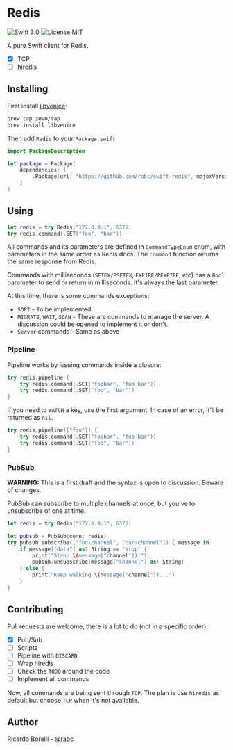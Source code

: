 Redis
======
[![Swift 3.0](https://img.shields.io/badge/Swift-3.0-orange.svg?style=flat)](https://swift.org)
[![License MIT](https://img.shields.io/badge/License-MIT-blue.svg?style=flat)](https://tldrlegal.com/license/mit-license)

A pure Swift client for Redis.

- [x] TCP
- [ ] hiredis

## Installing

First install [libvenice](https://github.com/Zewo/libvenice):

```bash
brew tap zewo/tap
brew install libvenice
```

Then add `Redis` to your `Package.swift`

```swift
import PackageDescription

let package = Package(
    dependencies: [
        .Package(url: "https://github.com/rabc/swift-redis", majorVersion: 0, minor: 2)
    ]
)
```

## Using

```swift
let redis = try Redis("127.0.0.1", 6379)
try redis.command(.SET("foo", "bar"))
```
All commands and its parameters are defined in `CommandTypeEnum` enum, with parameters in the same order as Redis docs. The `command` function returns the same response from Redis.

Commands with milliseconds (`SETEX/PSETEX`, `EXPIRE/PEXPIRE`, etc) has a `Bool` parameter to send or return in milliseconds. 
It's always the last parameter.

At this time, there is some commands exceptions:
* `SORT` - To be implemented
* `MIGRATE`, `WAIT`, `SCAN` - These are commands to manage the server. A discussion could be opened to implement it or don't.
* `Server` commands - Same as above

### Pipeline

Pipeline works by issuing commands inside a closure:

```swift
try redis.pipeline {
	try redis.command(.SET("foobar", "foo bar"))
	try redis.command(.SET("foo", "bar"))
}
```

If you need to `WATCH` a key, use the first argument. In case of an error, it'll be returned as `nil`.

```swift
try redis.pipeline(["foo"]) {
	try redis.command(.SET("foobar", "foo bar"))
	try redis.command(.SET("foo", "bar"))
}
```

### PubSub

__WARNING:__ This is a first draft and the syntax is open to discussion. Beware of changes.

PubSub can subscribe to multiple channels at once, but you've to unsubscribe of one at time.

```swift
let redis = try Redis("127.0.0.1", 6379)

let pubsub = PubSub(conn: redis)
try pubsub.subscribe(["foo-channel", "bar-channel"]) { message in 
	if message["data"] as? String == "stop" {
		print("Stahp \(message["channel"])!")
		pubsub.unsubscribe(message["channel"] as! String)
	} else {
		print("Keep walking \(message["channel"])...")
	}
}
```

## Contributing

Pull requests are welcome, there is a lot to do (not in a specific order):
- [x] Pub/Sub
- [ ] Scripts
- [ ] Pipeline with `DISCARD`
- [ ] Wrap hiredis
- [ ] Check the `TODO` around the code
- [ ] Implement all commands

Now, all commands are being sent through `TCP`. The plan is use `hiredis` as default but choose `TCP` when it's not available.

## Author

Ricardo Borelli - [@rabc](http://twitter.com/rabc)







